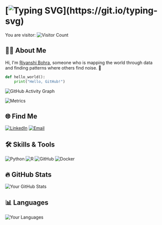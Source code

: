 # [![Typing SVG](https://readme-typing-svg.herokuapp.com?font=Fira+Code&size=18&color=F75C7E&lines=Hello!+Welcome+to+my+GitHub!)](https://git.io/typing-svg)

You are visitor: ![Visitor Count](https://profile-counter.glitch.me/riyanshibohra/count.svg)

## 👩‍💻 About Me
Hi, I'm [Riyanshi Bohra](https://riyanshibohra.github.io/Riyanshi-Bohra/), someone who is mapping the world through data and finding patterns where others find noise. 🌟

```python
def hello_world():
    print("Hello, GitHub!")
```
![GitHub Activity Graph](https://activity-graph.herokuapp.com/graph?username=riyanshibohra&theme=dracula)

![Metrics](https://metrics.lecoq.io/riyanshibohra)

## 🌐 Find Me
[![LinkedIn](https://img.shields.io/badge/LinkedIn-0077B5?style=for-the-badge&logo=linkedin&logoColor=white)](https://linkedin.com/in/riyanshibohra)
[![Email](https://img.shields.io/badge/Email-D14836?style=for-the-badge&logo=gmail&logoColor=white)](mailto:your-email@example.com)

## 🛠 Skills & Tools
![Python](https://img.shields.io/badge/Python-3776AB?style=for-the-badge&logo=python&logoColor=white)
![R](https://img.shields.io/badge/R-276DC3?style=for-the-badge&logo=r&logoColor=white)
![GitHub](https://img.shields.io/badge/GitHub-181717?style=for-the-badge&logo=github&logoColor=white)
![Docker](https://img.shields.io/badge/Docker-2496ED?style=for-the-badge&logo=docker&logoColor=white)

## 🔥 GitHub Stats
![Your GitHub Stats](https://github-readme-stats.vercel.app/api?username=riyanshibohra&show_icons=true&theme=radical)

## 📊 Languages
![Your Languages](https://github-readme-stats.vercel.app/api/top-langs/?username=riyanshibohra&layout=compact&theme=radical)
